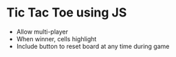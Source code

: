 # Tic Tac Toe using JS
* Allow multi-player
* When winner, cells highlight
* Include button to reset board at any time during game